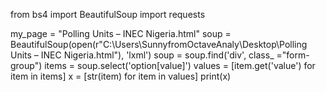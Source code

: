 from bs4 import BeautifulSoup
import requests

my_page = "Polling Units – INEC Nigeria.html"
soup = BeautifulSoup(open(r"C:\Users\SunnyfromOctaveAnaly\Desktop\Polling Units – INEC Nigeria.html"), 'lxml')
soup = soup.find('div', class_ ="form-group")
items = soup.select('option[value]')
values = [item.get('value') for item in items]
x = [str(item) for item in values]
print(x)
